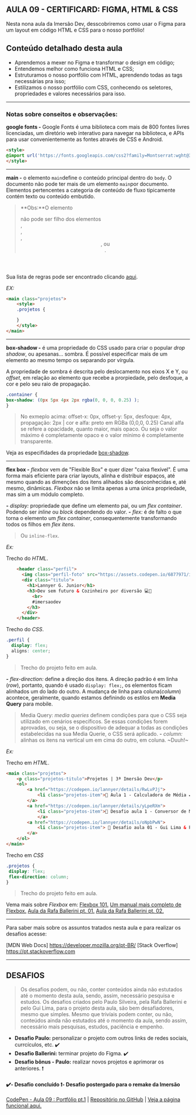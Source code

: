 AULA 09 - CERTIFICARD: FIGMA, HTML & CSS
---

Nesta nona aula da Imersão Dev, desscobriremos como usar o Figma para um layout em código HTML e CSS para o nosso portfólio!

## Conteúdo detalhado desta aula

- Aprendemos a mexer no Figma e transformar o design em código;
- Entendemos melhor como funciona HTML e CSS;
- Estruturamos o nosso portfólio com HTML, aprendendo todas as tags necessárias pra isso;
- Estilizamos o nosso portfólio com CSS, conhecendo os seletores, propriedades e valores necessários para isso.


--- 

### Notas sobre conseitos e observações:

**google fonts -** 
Google Fonts é uma biblioteca com mais de 800 fontes livres licenciadas, um diretório web interativo para navegar na biblioteca, e APIs para usar convenientemente as fontes através de CSS e Android.

~~~html
<style>
@import url('https://fonts.googleapis.com/css2?family=Montserrat:wght@300;400;600;700&display=swap'); 
</style>
~~~

---

**main -** o elemento ```main```define o conteúdo principal dentro do ```body```.
O documento não pode ter mais de um elemento ```main```por documento.
Elementos pertencentes a categoria de conteúdo de fluxo tipicamente contém texto ou conteúdo embutido.
>**Obs:**O elemento <main> não pode ser filho dos elementos <article>, <aside>, <footer>, <header>, ou <nav>.

Sua lista de regras pode ser encontrado clicando [aqui](https://developer.mozilla.org/en-US/docs/Web/HTML/Element/main).

_EX:_

~~~html
<main class="projetos">
	<style>
	.projetos {

	}
	</style>
</main>
~~~ 

---

**box-shadow -** é uma propriedade do CSS usado para criar o popular _drop shadow_, ou apesanas... sombra. É possível especificar mais de um elemento ao mesmo tempo os separando por vírgula. 

A propriedade de sombra é descrita pelo deslocamento nos eixos X e Y, ou _offset_, em relação ao elemento que recebe a prorpiedade, pelo desfoque, a cor e pelo seu raio de propagação.

~~~css
.container {
box-shadow: (0px 5px 4px 2px rgba(0, 0, 0, 0.25) );
}
~~~
> No exmeplo acima: offset-x: 0px, offset-y: 5px, desfoque: 4px, propagação: 2px | cor e alfa: preto em RGBa (0,0,0, 0.25)
Canal alfa se refere a opacidade, quanto maior, mais opaco. Ou seja o valor máximo é completamente opaco e o valor mínimo é completamente transparente.

Veja as especifidades da propriedade [box-shadow](https://developer.mozilla.org/pt-BR/docs/Web/CSS/box-shadow).


---

**flex box -** _flexbox_ vem de "Flexible Box" e quer dizer "caixa flexível". É uma forma mais eficiente para criar layouts, alinha e distribuir espaços, até mesmo quando as dimenções dos itens alihados são desconhecidas e, até mesmo, dinâmicas. _Flexbox_ não se limita apenas a uma única propriedade, mas sim a um módulo completo.

**-** _display:_ propriedade que define um elemento pai, ou um _flex container_. Podendo ser _inline_ ou _block_ dependendo do valor.
	**-** _flex:_ é de falto o que torna o elemento um _flex container_, consequentemente transformando todos os filhos em _flex itens_.
>Ou ```inline-flex```.

_Ex:_

Trecho do _HTML_.
~~~html
    <header class="perfil">
      <img class="perfil-foto" src="https://assets.codepen.io/6877971/internal/avatars/users/default.png" />
      <div class="titulo">
        <h1>Lannyer G. Junior</h1>
        <h3>Dev sem futuro & Cozinheiro por diversão 💻🔪
          <br>
          #imersaodev
        </h3>
      </div>
    </header>
~~~

Trecho do _CSS_.
~~~css
.perfil {
  display: flex;
  aligns: center;
}
~~~
>Trecho do projeto feito em aula.

**-** _flex-direction:_ define a direção dos itens. A direção padrão é em linha (_row_), portanto, quando é usado ```display: flex;```, os elementos ficam alinhados um do lado do outro. A mudança de linha para coluna(_column_) acontece, geralmente, quando estamos definindo os estilos em **Media Query** para mobile.
>Media Query: _media queries_ definem condições para que o CSS seja utilizado em cenários específicos. Se essas condições forem aprovadas, ou seja, se o dispositivo de adequar a todas as condições estabelecidas na sua Media Querie, o CSS será aplicado.
	**-** _column:_ alinhas os itens na vertical um em cima do outro, em coluna. ~Duuh!~

_Ex:_

Trecho em _HTML_.
~~~html
<main class="projetos">
    <p class="projetos-titulo">Projetos | 3ª Imersão Dev</p>
	<ol>
		<a href="https://codepen.io/lannyer/details/RwLvPJj">
			<li class="projetos-item">🧮 Aula 1 - Calculadora de Média ✔️</li>
		</a>
		<a href="https://codepen.io/lannyer/details/yLpeRXm">
			<li class="projetos-item">📏 Desafio aula 1 - Conversor de Medidas ❗❗</li>
			</a>
		<a href="https://codepen.io/lannyer/details/oNpbPwN">
			<li class="projetos-item"> 📝 Desafio aula 01 - Gui Lima & Paulo Silveira ✔️</li>
		</a>
	</ol>
</main>
~~~

Trecho em _CSS_
 ~~~css
 .projetos {
  display: flex;
  flex-direction: column;
}
 ~~~
>Trecho do projeto feito em aula.

Vema mais sobre _Flexbox_ em:
[Flexbox 101.](https://www.alura.com.br/artigos/css-guia-do-flexbox)
[Um manual mais completo de Flexbox.](https://origamid.com/projetos/flexbox-guia-completo/)
[Aula da Rafa Ballerini pt. 01.](https://youtu.be/KbjLtEgmZ_E)
[Aula da Rafa Ballerini pt. 02.](https://youtu.be/hjz6ezV9_uc)


---

Para saber mais sobre os assuntos tratados nesta aula e para realizar os desafios acesse:

[MDN Web Docs] https://developer.mozilla.org/pt-BR/
[Stack Overflow] https://pt.stackoverflow.com

---

DESAFIOS
---

>Os desafios podem, ou não, conter conteúdos ainda não estutados até o momento desta aula, sendo, assim, necessário pesquisa e estudos.
Os desafios criados pelo Paulo Silveira, pela Rafa Ballerini e pelo Gui Lima, para o projeto desta aula, são bem desafiadores, mesmo que simples. Mesmo que trivíais podem conter, ou não, conteúdos ainda não estutados até o momento da aula, sendo assim, necessário mais pesquisas, estudos, paciência e empenho.

- **Desafio Paulo:** personalizar o projeto com outros links de redes sociais, currcículos, etc. ✔️
- **Desafio Ballerini:** terminar projeto do Figma. ✔️
- **Desafio bônus - Paulo:** realizar novos projetos e aprimorar os anteriores. ❗

#### ✔️- Desafio concluído ❗- Desafio postergado para o remake da Imersão

[CodePen - Aula 09 : Portfólio pt.1](https://codepen.io/lannyer/pen/KKyJdOx) | [Repositório no GitHub](https://github.com/Lannyer/imersaodev3/tree/master/Aula9-Certificardpt1) | [Veja a página funcional aqui.](https://lannyer.github.io/imersaodev3/aula9-Certificardpt1)